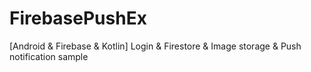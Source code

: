 # FirebasePushEx
 [Android & Firebase & Kotlin] Login & Firestore & Image storage & Push notification sample
